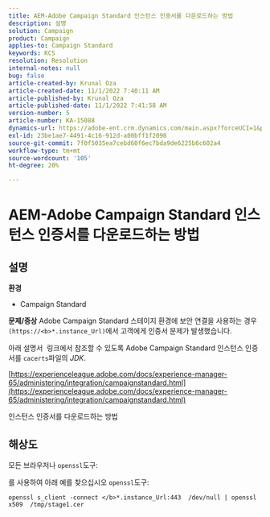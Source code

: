 ```yaml
---
title: AEM-Adobe Campaign Standard 인스턴스 인증서를 다운로드하는 방법
description: 설명
solution: Campaign
product: Campaign
applies-to: Campaign Standard
keywords: KCS
resolution: Resolution
internal-notes: null
bug: false
article-created-by: Krunal Oza
article-created-date: 11/1/2022 7:40:11 AM
article-published-by: Krunal Oza
article-published-date: 11/1/2022 7:41:58 AM
version-number: 5
article-number: KA-15088
dynamics-url: https://adobe-ent.crm.dynamics.com/main.aspx?forceUCI=1&pagetype=entityrecord&etn=knowledgearticle&id=5b3cfc69-b859-ed11-9561-6045bd0067ea
exl-id: 23be1ae7-4491-4c16-912d-a00bff1f2090
source-git-commit: 7f0f5035ea7cebd60f6ec7bda9de6225b6c602a4
workflow-type: tm+mt
source-wordcount: '105'
ht-degree: 20%

---
```


# AEM-Adobe Campaign Standard 인스턴스 인증서를 다운로드하는 방법

## 설명

<b>환경</b>


- Campaign Standard



<b>문제/증상</b>
Adobe Campaign Standard 스테이지 환경에 보안 연결을 사용하는 경우 `(https://<b>*.instance_Url)`에서 고객에게 인증서 문제가 발생했습니다.

아래 설명서 &#x200B; 링크에서 참조할 수 있도록 Adobe Campaign Standard 인스턴스 인증서를 `cacerts`파일의 *JDK*.  

[https://experienceleague.adobe.com/docs/experience-manager-65/administering/integration/campaignstandard.html](https://experienceleague.adobe.com/docs/experience-manager-65/administering/integration/campaignstandard.html)

인스턴스 인증서를 다운로드하는 방법


## 해상도


모든 브라우저나 `openssl`도구:

를 사용하여 아래 예를 찾으십시오 `openssl`도구:


```
openssl s_client -connect </b>*.instance_Url:443  /dev/null | openssl x509  /tmp/stage1.cer
```
